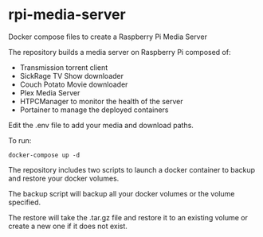 # rpi-media-server
Docker compose files to create a Raspberry Pi Media Server

The repository builds a media server on Raspberry Pi composed of:

* Transmission torrent client
* SickRage TV Show downloader
* Couch Potato Movie downloader
* Plex Media Server
* HTPCManager to monitor the health of the server
* Portainer to manage the deployed containers

Edit the .env file to add your media and download paths.

To run:

    docker-compose up -d

The repository includes two scripts to launch a docker container to backup and restore your docker volumes.

The backup script will backup all your docker volumes or the volume specified.

The restore will take the .tar.gz file and restore it to an existing volume or create a new one if it does not exist.
